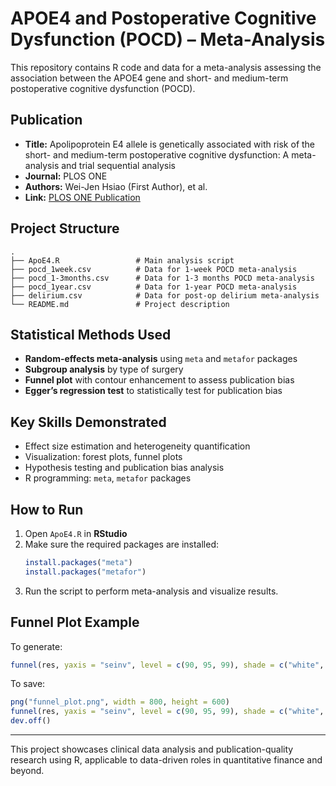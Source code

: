 # APOE4 and Postoperative Cognitive Dysfunction (POCD) – Meta-Analysis

This repository contains R code and data for a meta-analysis assessing the association between the APOE4 gene and short- and medium-term postoperative cognitive dysfunction (POCD).

## Publication

- **Title:** Apolipoprotein E4 allele is genetically associated with risk of the short- and medium-term postoperative cognitive dysfunction: A meta-analysis and trial sequential analysis
- **Journal:** PLOS ONE
- **Authors:** Wei-Jen Hsiao (First Author), et al.
- **Link:** [PLOS ONE Publication](https://doi.org/10.1371/journal.pone.0282214)

## Project Structure

```
.
├── ApoE4.R                 # Main analysis script
├── pocd_1week.csv          # Data for 1-week POCD meta-analysis
├── pocd_1-3months.csv      # Data for 1-3 months POCD meta-analysis
├── pocd_1year.csv          # Data for 1-year POCD meta-analysis
├── delirium.csv            # Data for post-op delirium meta-analysis
└── README.md               # Project description
```

## Statistical Methods Used

- **Random-effects meta-analysis** using `meta` and `metafor` packages
- **Subgroup analysis** by type of surgery
- **Funnel plot** with contour enhancement to assess publication bias
- **Egger’s regression test** to statistically test for publication bias

## Key Skills Demonstrated

- Effect size estimation and heterogeneity quantification
- Visualization: forest plots, funnel plots
- Hypothesis testing and publication bias analysis
- R programming: `meta`, `metafor` packages

## How to Run

1. Open `ApoE4.R` in **RStudio**
2. Make sure the required packages are installed:
   ```r
   install.packages("meta")
   install.packages("metafor")
   ```
3. Run the script to perform meta-analysis and visualize results.

## Funnel Plot Example

To generate:
```r
funnel(res, yaxis = "seinv", level = c(90, 95, 99), shade = c("white", "gray55", "gray75"))
```

To save:
```r
png("funnel_plot.png", width = 800, height = 600)
funnel(res, yaxis = "seinv", level = c(90, 95, 99), shade = c("white", "gray55", "gray75"))
dev.off()
```

---

This project showcases clinical data analysis and publication-quality research using R, applicable to data-driven roles in quantitative finance and beyond.
